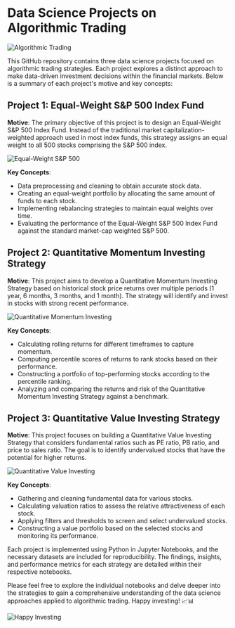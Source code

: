 # Data Science Projects on Algorithmic Trading

![Algorithmic Trading](images/algorithmic_trading.jpg)

This GitHub repository contains three data science projects focused on algorithmic trading strategies. Each project explores a distinct approach to make data-driven investment decisions within the financial markets. Below is a summary of each project's motive and key concepts:

## Project 1: Equal-Weight S&P 500 Index Fund

**Motive**: The primary objective of this project is to design an Equal-Weight S&P 500 Index Fund. Instead of the traditional market capitalization-weighted approach used in most index funds, this strategy assigns an equal weight to all 500 stocks comprising the S&P 500 index.

![Equal-Weight S&P 500](images/equal_weight_sp500.jpg)

**Key Concepts**:
- Data preprocessing and cleaning to obtain accurate stock data.
- Creating an equal-weight portfolio by allocating the same amount of funds to each stock.
- Implementing rebalancing strategies to maintain equal weights over time.
- Evaluating the performance of the Equal-Weight S&P 500 Index Fund against the standard market-cap weighted S&P 500.

## Project 2: Quantitative Momentum Investing Strategy

**Motive**: This project aims to develop a Quantitative Momentum Investing Strategy based on historical stock price returns over multiple periods (1 year, 6 months, 3 months, and 1 month). The strategy will identify and invest in stocks with strong recent performance.

![Quantitative Momentum Investing](images/momentum_investing.jpg)

**Key Concepts**:
- Calculating rolling returns for different timeframes to capture momentum.
- Computing percentile scores of returns to rank stocks based on their performance.
- Constructing a portfolio of top-performing stocks according to the percentile ranking.
- Analyzing and comparing the returns and risk of the Quantitative Momentum Investing Strategy against a benchmark.

## Project 3: Quantitative Value Investing Strategy

**Motive**: This project focuses on building a Quantitative Value Investing Strategy that considers fundamental ratios such as PE ratio, PB ratio, and price to sales ratio. The goal is to identify undervalued stocks that have the potential for higher returns.

![Quantitative Value Investing](images/value_investing.jpg)

**Key Concepts**:
- Gathering and cleaning fundamental data for various stocks.
- Calculating valuation ratios to assess the relative attractiveness of each stock.
- Applying filters and thresholds to screen and select undervalued stocks.
- Constructing a value portfolio based on the selected stocks and monitoring its performance.

Each project is implemented using Python in Jupyter Notebooks, and the necessary datasets are included for reproducibility. The findings, insights, and performance metrics for each strategy are detailed within their respective notebooks.

Please feel free to explore the individual notebooks and delve deeper into the strategies to gain a comprehensive understanding of the data science approaches applied to algorithmic trading. Happy investing! 📈📊

![Happy Investing](images/happy_investing.jpg)
